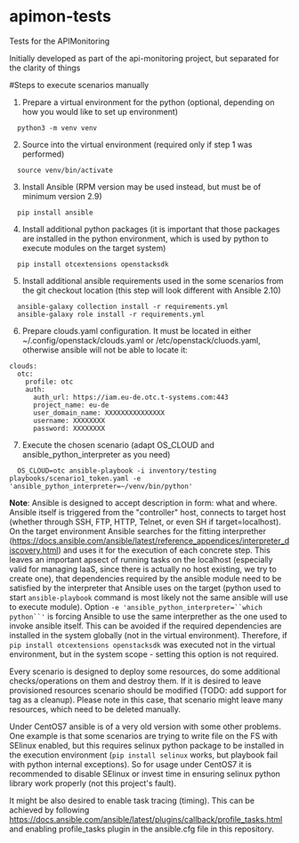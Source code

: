 # apimon-tests
Tests for the APIMonitoring

Initially developed as part of the api-monitoring project, but separated for the clarity of things


#Steps to execute scenarios manually

1. Prepare a virtual environment for the python (optional, depending on how you would like to set up environment)

```
  python3 -m venv venv
```

2. Source into the virtual environment (required only if step 1 was performed)

```
  source venv/bin/activate
```

3. Install Ansible (RPM version may be used instead, but must be of minimum version 2.9)

```
  pip install ansible
```

4. Install additional python packages (it is important that those packages are installed in the python environment, which is used by python to execute modules on the target system)

```
  pip install otcextensions openstacksdk
```

5. Install additional ansible requirements used in the some scenarios from the git checkout location (this step will look different with Ansible 2.10)

```
  ansible-galaxy collection install -r requirements.yml
  ansible-galaxy role install -r requirements.yml
```

6. Prepare clouds.yaml configuration. It must be located in either ~/.config/openstack/clouds.yaml or /etc/openstack/cluods.yaml, otherwise ansible will not be able to locate it:

```
clouds:
  otc:
    profile: otc
    auth:
      auth_url: https://iam.eu-de.otc.t-systems.com:443
      project_name: eu-de
      user_domain_name: XXXXXXXXXXXXXXX
      username: XXXXXXXX
      password: XXXXXXXX
```

7. Execute the chosen scenario (adapt OS_CLOUD and ansible_python_interpreter as you need)

```
  OS_CLOUD=otc ansible-playbook -i inventory/testing playbooks/scenario1_token.yaml -e 'ansible_python_interpreter=~/venv/bin/python'
```

**Note**: Ansible is designed to accept description in form: what and where. Ansible itself is triggered from the "controller" host, connects to target host (whether through SSH, FTP, HTTP, Telnet, or even SH if target=localhost). On the target environment Ansible searches for the fitting interprether (https://docs.ansible.com/ansible/latest/reference_appendices/interpreter_discovery.html) and uses it for the execution of each concrete step. This leaves an important apsect of running tasks on the localhost (especially valid for managing IaaS, since there is actually no host existing, we try to create one), that dependencies required by the ansible module need to be satisfied by the interpreter that Ansible uses on the target (python used to start `ansible-playbook` command is most likely not the same ansible will use to execute module). Option `-e 'ansible_python_interpreter=``which python``'` is forcing Ansible to use the same interprether as the one used to invoke ansible itself. This can be avoided if the required dependencies are installed in the system globally (not in the virtual environment). Therefore, if `pip install otcextensions openstacksdk` was executed not in the virtual environment, but in the system scope - setting this option is not required.

Every scenario is designed to deploy some resources, do some additional checks/operations on them and destroy them. If it is desired to leave provisioned resources scenario should be modified (TODO: add support for tag as a cleanup). Please note in this case, that scenario might leave many resources, which need to be deleted manually.

Under CentOS7 ansible is of a very old version with some other problems. One example is that some scenarios are trying to write file on the FS with SElinux enabled, but this requires selinux python package to be installed in the execution environment (`pip install selinux` works, but playbook fail with python internal exceptions). So for usage under CentOS7 it is recommended to disable SElinux or invest time in ensuring selinux python library work properly (not this project's fault).

It might be also desired to enable task tracing (timing). This can be achieved by following https://docs.ansible.com/ansible/latest/plugins/callback/profile_tasks.html and enabling profile_tasks plugin in the ansible.cfg file in this repository.
